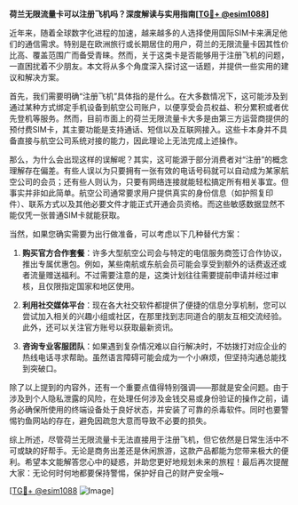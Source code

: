 **荷兰无限流量卡可以注册飞机吗？深度解读与实用指南[[TG💪+ @esim1088](https://t.me/s/esim1088)]**

近年来，随着全球数字化进程的加速，越来越多的人选择使用国际SIM卡来满足他们的通信需求。特别是在欧洲旅行或长期居住的用户，荷兰的无限流量卡因其性价比高、覆盖范围广而备受青睐。然而，关于这类卡是否能够用于注册飞机的问题，一直困扰着不少朋友。本文将从多个角度深入探讨这一话题，并提供一些实用的建议和解决方案。

首先，我们需要明确“注册飞机”具体指的是什么。在大多数情况下，这可能涉及到通过某种方式绑定手机设备到航空公司账户，以便享受会员权益、积分累积或者优先登机等服务。然而，目前市面上的荷兰无限流量卡大多是由第三方运营商提供的预付费SIM卡，其主要功能是支持通话、短信以及互联网接入。这些卡本身并不具备直接与航空公司系统对接的能力，因此理论上无法完成上述操作。

那么，为什么会出现这样的误解呢？其实，这可能源于部分消费者对“注册”的概念理解存在偏差。有些人误以为只要拥有一张有效的电话号码就可以自动成为某家航空公司的会员；还有些人则认为，只要有网络连接就能轻松搞定所有相关事宜。但事实并非如此简单。航空公司通常要求用户提供真实的身份信息（如护照复印件）、联系方式以及其他必要文件才能正式开通会员资格。而这些敏感数据显然不能仅凭一张普通SIM卡就能获取。

当然，如果您确实需要为出行做准备，可以考虑以下几种替代方案：

1. **购买官方合作套餐**：许多大型航空公司会与特定的电信服务商签订合作协议，推出专属优惠包。例如，某些南航或东航会员可能会享受到额外的话费返还或者流量赠送福利。不过需要注意的是，这类计划往往需要提前申请并经过审核，且仅限指定国家和地区使用。

2. **利用社交媒体平台**：现在各大社交软件都提供了便捷的信息分享机制，您可以尝试加入相关的兴趣小组或社区，在那里找到志同道合的朋友互相交流经验。此外，还可以关注官方账号以获取最新资讯。

3. **咨询专业客服团队**：如果遇到复杂情况难以自行解决时，不妨拨打对应企业的热线电话寻求帮助。虽然语言障碍可能会成为一个小麻烦，但坚持沟通总能找到突破口。

除了以上提到的内容外，还有一个重要点值得特别强调——那就是安全问题。由于涉及到个人隐私泄露的风险，在处理任何涉及金钱交易或身份验证的操作之前，请务必确保所使用的终端设备处于良好状态，并安装了可靠的杀毒软件。同时也要警惕钓鱼网站的存在，避免因疏忽大意而导致不必要的损失。

综上所述，尽管荷兰无限流量卡无法直接用于注册飞机，但它依然是日常生活中不可或缺的好帮手。无论是商务出差还是休闲旅游，这款产品都能为您带来极大的便利。希望本文能解答您心中的疑惑，并助您更好地规划未来的旅程！最后再次提醒大家：无论何时何地都要保持警惕，保护好自己的财产安全哦~

[[TG💪+ @esim1088](https://t.me/s/esim1088) ![Image](https://i.postimg.cc/4NQfJmqS/Snipaste-2025-05-13-00-14-12.png)]